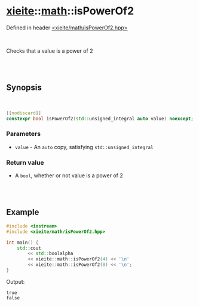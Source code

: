 # [xieite](../../README.md)::[math](../math.md)::isPowerOf2
Defined in header [<xieite/math/isPowerOf2.hpp>](../../include/xieite/math/isPowerOf2.hpp)

<br/>

Checks that a value is a power of 2

<br/><br/>

## Synopsis

<br/>

```cpp
[[nodiscard]]
constexpr bool isPowerOf2(std::unsigned_integral auto value) noexcept;
```
### Parameters
- `value` - An `auto` copy, satisfying `std::unsigned_integral`
### Return value
- A `bool`, whether or not value is a power of 2

<br/><br/>

## Example
```cpp
#include <iostream>
#include <xieite/math/isPowerOf2.hpp>

int main() {
	std::cout
		<< std::boolalpha
		<< xieite::math::isPowerOf2(4) << '\n'
		<< xieite::math::isPowerOf2(0) << '\n';
}
```
Output:
```
true
false
```
